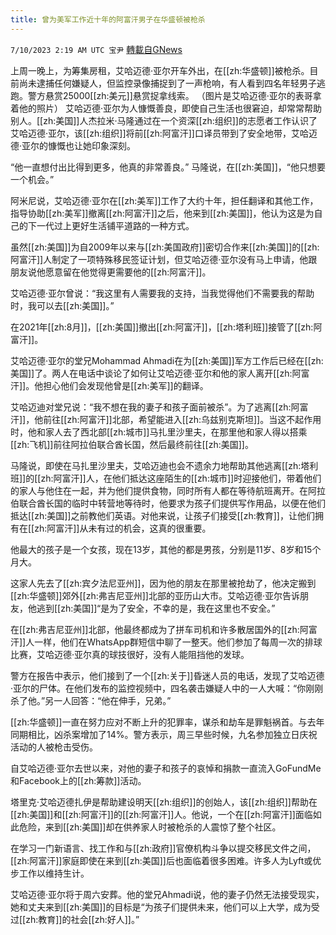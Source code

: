 ```yaml
---
title: 曾为美军工作近十年的阿富汗男子在华盛顿被枪杀
---
```

`7/10/2023 2:19 AM UTC 宝尹` [轉載自GNews](https://gnews.org/articles/1448376)

  
上周一晚上，为筹集房租，艾哈迈德·亚尔开车外出，在[[zh:华盛顿]]被枪杀。目前尚未逮捕任何嫌疑人，但监控录像捕捉到了一声枪响，有人看到四名年轻男子逃跑。警方悬赏25000[[zh:美元]]悬赏捉拿线索。
（图片是艾哈迈德·亚尔的表哥拿着他的照片）
艾哈迈德·亚尔为人慷慨善良，即使自己生活也很窘迫，却常常帮助别人。[[zh:美国]]人杰拉米·马隆通过在一个资深[[zh:组织]]的志愿者工作认识了艾哈迈德·亚尔，该[[zh:组织]]将前[[zh:阿富汗]]口译员带到了安全地带，艾哈迈德·亚尔的慷慨也让她印象深刻。

“他一直想付出比得到更多，他真的非常善良。” 马隆说，在[[zh:美国]]，“他只想要一个机会。”

阿米尼说，艾哈迈德·亚尔在[[zh:美军]]工作了大约十年，担任翻译和其他工作，指导协助[[zh:美军]]撤离[[zh:阿富汗]]之后，他来到[[zh:美国]]，他认为这是为自己的下一代过上更好生活铺平道路的一种方式。

虽然[[zh:美国]]为自2009年以来与[[zh:美国政府]]密切合作来[[zh:美国]]的[[zh:阿富汗]]人制定了一项特殊移民签证计划，但艾哈迈德·亚尔没有马上申请，他跟朋友说他愿意留在他觉得更需要他的[[zh:阿富汗]]。

艾哈迈德·亚尔曾说：“我这里有人需要我的支持，当我觉得他们不需要我的帮助时，我可以去[[zh:美国]]。”

在2021年[[zh:8月]]，[[zh:美国]]撤出[[zh:阿富汗]]，[[zh:塔利班]]接管了[[zh:阿富汗]]。

艾哈迈德·亚尔的堂兄Mohammad Ahmadi在为[[zh:美国]]军方工作后已经在[[zh:美国]]了。两人在电话中谈论了如何让艾哈迈德·亚尔和他的家人离开[[zh:阿富汗]]。他担心他们会发现他曾是[[zh:美军]]的翻译。

艾哈迈迪对堂兄说：“我不想在我的妻子和孩子面前被杀”。为了逃离[[zh:阿富汗]]，他前往[[zh:阿富汗]]北部，希望能进入[[zh:乌兹别克斯坦]]。当这不起作用时，他和家人去了西北部[[zh:城市]]马扎里沙里夫，在那里他和家人得以搭乘[[zh:飞机]]前往阿拉伯联合酋长国，然后最终前往[[zh:美国]]。

马隆说，即使在马扎里沙里夫，艾哈迈迪也会不遗余力地帮助其他逃离[[zh:塔利班]]的[[zh:阿富汗]]人，在他们抵达这座陌生的[[zh:城市]]时迎接他们，带着他们的家人与他住在一起，并为他们提供食物，同时所有人都在等待航班离开。在阿拉伯联合酋长国的临时中转营地等待时，他要求为孩子们提供写作用品，以便在他们抵达[[zh:美国]]之前教他们英语。对他来说，让孩子们接受[[zh:教育]]，让他们拥有在[[zh:阿富汗]]从未有过的机会，这真的很重要。

他最大的孩子是一个女孩，现在13岁，其他的都是男孩，分别是11岁、8岁和15个月大。

这家人先去了[[zh:宾夕法尼亚州]]，因为他的朋友在那里被抢劫了，他决定搬到[[zh:华盛顿]]郊外[[zh:弗吉尼亚州]]北部的亚历山大市。艾哈迈德·亚尔告诉朋友，他逃到[[zh:美国]]“是为了安全，不幸的是，我在这里也不安全。”

在[[zh:弗吉尼亚州]]北部，他最终都成为了拼车司机和许多散居国外的[[zh:阿富汗]]人一样，他们在WhatsApp群短信中聊了一整天。他们参加了每周一次的排球比赛，艾哈迈德·亚尔真的球技很好，没有人能阻挡他的发球。

警方在报告中表示，他们接到了一个[[zh:关于]]昏迷人员的电话，发现了艾哈迈德·亚尔的尸体。在他们发布的监控视频中，四名袭击嫌疑人中的一人大喊：“你刚刚杀了他。”另一人回答：“他在伸手，兄弟。”

[[zh:华盛顿]]一直在努力应对不断上升的犯罪率，谋杀和劫车是罪魁祸首。与去年同期相比，凶杀案增加了14%。警方表示，周三早些时候，九名参加独立日庆祝活动的人被枪击受伤。

自艾哈迈德·亚尔去世以来，对他的妻子和孩子的哀悼和捐款一直流入GoFundMe和Facebook上的[[zh:筹款]]活动。

塔里克·艾哈迈德扎伊是帮助建设明天[[zh:组织]]的创始人，该[[zh:组织]]帮助在[[zh:美国]]和[[zh:阿富汗]]的[[zh:阿富汗]]人。他说，一个在[[zh:阿富汗]]面临如此危险，来到[[zh:美国]]却在供养家人时被枪杀的人震惊了整个社区。

在学习一门新语言、找工作和与[[zh:政府]]官僚机构斗争以提交移民文件之间，[[zh:阿富汗]]家庭即使在来到[[zh:美国]]后也面临着很多困难。许多人为Lyft或优步工作以维持生计。

艾哈迈德·亚尔将于周六安葬。他的堂兄Ahmadi说，他的妻子仍然无法接受现实，她和丈夫来到[[zh:美国]]的目标是“为孩子们提供未来，他们可以上大学，成为受过[[zh:教育]]的社会[[zh:好人]]。”
